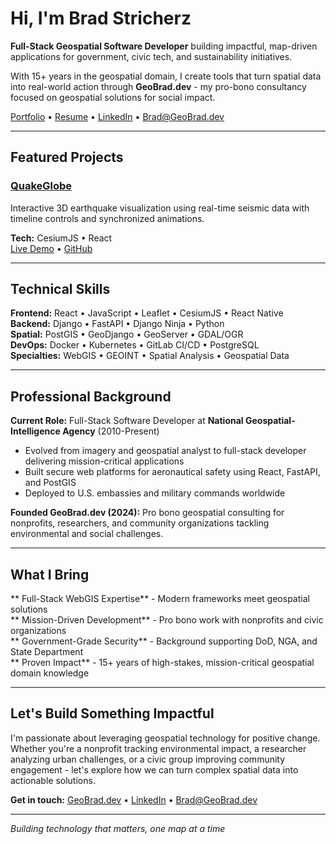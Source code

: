 # Hi, I'm Brad Stricherz

**Full-Stack Geospatial Software Developer** building impactful, map-driven applications for government, civic tech, and sustainability initiatives.

With 15+ years in the geospatial domain, I create tools that turn spatial data into real-world action through **GeoBrad.dev** - my pro-bono consultancy focused on geospatial solutions for social impact.

 [Portfolio](https://GeoBrad.dev) •  [Resume](https://GeoBrad.dev/resume) •  [LinkedIn](https://www.linkedin.com/in/brad-stricherz-944999349/) •  Brad@GeoBrad.dev

---

## Featured Projects

###  [QuakeGlobe](https://quakeglobe.onrender.com)
Interactive 3D earthquake visualization using real-time seismic data with timeline controls and synchronized animations.

**Tech:** CesiumJS • React  
 [Live Demo](https://quakeglobe.onrender.com) • [GitHub](https://github.com/GeoBradDev/QuakeGlobe)

---

##  Technical Skills

**Frontend:** React • JavaScript • Leaflet • CesiumJS • React Native  
**Backend:** Django • FastAPI • Django Ninja • Python  
**Spatial:** PostGIS • GeoDjango • GeoServer • GDAL/OGR  
**DevOps:** Docker • Kubernetes • GitLab CI/CD • PostgreSQL  
**Specialties:** WebGIS • GEOINT • Spatial Analysis • Geospatial Data

---

##  Professional Background

**Current Role:** Full-Stack Software Developer at **National Geospatial-Intelligence Agency** (2010-Present)
- Evolved from imagery and geospatial analyst to full-stack developer delivering mission-critical applications
- Built secure web platforms for aeronautical safety using React, FastAPI, and PostGIS
- Deployed to U.S. embassies and military commands worldwide

**Founded GeoBrad.dev (2024):** Pro bono geospatial consulting for nonprofits, researchers, and community organizations tackling environmental and social challenges.

---

##  What I Bring

** Full-Stack WebGIS Expertise** - Modern frameworks meet geospatial solutions  
** Mission-Driven Development** - Pro bono work with nonprofits and civic organizations  
** Government-Grade Security** - Background supporting DoD, NGA, and State Department  
** Proven Impact** - 15+ years of high-stakes, mission-critical geospatial domain knowledge

---

##  Let's Build Something Impactful

I'm passionate about leveraging geospatial technology for positive change. Whether you're a nonprofit tracking environmental impact, a researcher analyzing urban challenges, or a civic group improving community engagement - let's explore how we can turn complex spatial data into actionable solutions.

**Get in touch:** [GeoBrad.dev](https://GeoBrad.dev) • [LinkedIn](https://www.linkedin.com/in/brad-stricherz-944999349/) • Brad@GeoBrad.dev

---

*Building technology that matters, one map at a time* 
